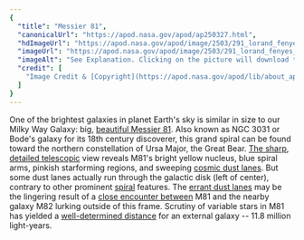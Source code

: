 ```yaml
---
{
  "title": "Messier 81",
  "canonicalUrl": "https://apod.nasa.gov/apod/ap250327.html",
  "hdImageUrl": "https://apod.nasa.gov/apod/image/2503/291_lorand_fenyes_m81_kicsi.jpg",
  "imageUrl": "https://apod.nasa.gov/apod/image/2503/291_lorand_fenyes_m81_kicsi1024.jpg",
  "imageAlt": "See Explanation. Clicking on the picture will download the highest resolution version available.",
  "credit": [
    "Image Credit & [Copyright](https://apod.nasa.gov/apod/lib/about_apod.html#srapply): [Lorand Fenyes](https://fenyeslorand.hu/en/)"
  ]
}
---
```


One of the brightest galaxies in planet Earth's sky is similar in size to our Milky Way Galaxy: big, [beautiful Messier 81](https://science.nasa.gov/mission/hubble/science/explore-the-night-sky/hubble-messier-catalog/messier-81/). Also known as NGC 3031 or Bode's galaxy for its 18th century discoverer, this grand spiral can be found toward the northern constellation of Ursa Major, the Great Bear. [The sharp, detailed telescopic](https://fenyeslorand.hu/m81/) view reveals M81's bright yellow nucleus, blue spiral arms, pinkish starforming regions, and sweeping [cosmic dust lanes](http://www.spitzer.caltech.edu/images/1070-ssc2003-06c-Spiral-Galaxy-Messier-81). But some dust lanes actually run through the galactic disk (left of center), contrary to other prominent [spiral](http://burro.astr.cwru.edu/Academics/Astr222/Galaxies/Spiral/spiral.html) features. The [errant dust lanes](https://apod.nasa.gov/apod/ap010112.html) may be the lingering result of a [close encounter between](https://apod.nasa.gov/apod/ap200515.html) M81 and the nearby galaxy M82 lurking outside of this frame. Scrutiny of variable stars in M81 has yielded a [well-determined distance](http://adsabs.harvard.edu/abs/1994ApJ...427..628F) for an external galaxy -- 11.8 million light-years.
